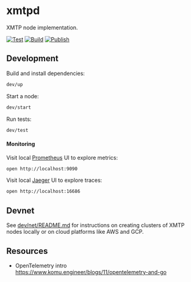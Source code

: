 # xmtpd

XMTP node implementation.

[![Test](https://github.com/xmtp/xmtpd/actions/workflows/test.yml/badge.svg)](https://github.com/xmtp/xmtpd/actions/workflows/test.yml)
[![Build](https://github.com/xmtp/xmtpd/actions/workflows/build.yml/badge.svg)](https://github.com/xmtp/xmtpd/actions/workflows/build.yml)
[![Publish](https://github.com/xmtp/xmtpd/actions/workflows/publish.yml/badge.svg)](https://github.com/xmtp/xmtpd/actions/workflows/publish.yml)

## Development

Build and install dependencies:

```sh
dev/up
```

Start a node:

```sh
dev/start
```

Run tests:

```sh
dev/test
```

#### Monitoring

Visit local [Prometheus](https://prometheus.io/) UI to explore metrics:

```sh
open http://localhost:9090
```

Visit local [Jaeger](https://www.jaegertracing.io/) UI to explore traces:

```sh
open http://localhost:16686
```

## Devnet

See [dev/net/README.md](./dev/net/README.md) for instructions on creating clusters of XMTP nodes locally or on cloud platforms like AWS and GCP.

## Resources

* OpenTelemetry intro <https://www.komu.engineer/blogs/11/opentelemetry-and-go>
